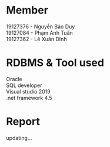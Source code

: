 # Member
19127376 - Nguyễn Bảo Duy <br>
19127084 - Phạm Anh Tuấn <br>
19127362 - Lê Xuân Dĩnh <br>

# RDBMS & Tool used
Oracle <br>
SQL developer <br>
Visual studio 2019 <br>
.net framework 4.5

# Report
updating...
